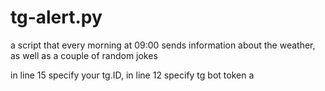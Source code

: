 # tg-alert.py
 a script that every morning at 09:00 sends information about the weather, as well as a couple of random jokes
 
 in line 15 specify your tg.ID,
 in line 12 specify tg bot token
 a
 
